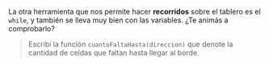 La otra herramienta que nos permite hacer **recorridos** sobre el tablero es el `while`, y también se lleva muy bien con las variables. ¿Te animás a comprobarlo?

> Escribí la función `cuantoFaltaHasta(direccion)` que denote la cantidad de celdas que faltan hasta llegar al borde.